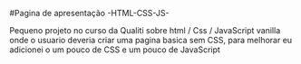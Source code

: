 #Pagina de apresentação -HTML-CSS-JS-

Pequeno projeto no curso da Qualiti sobre html / Css / JavaScript vanilla
onde o usuario deveria criar uma pagina basica sem CSS, para melhorar eu adicionei o um pouco de CSS e um pouco de JavaScript
